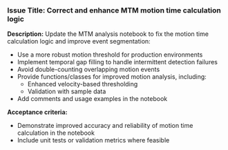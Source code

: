 ### Issue Title: Correct and enhance MTM motion time calculation logic

**Description:**
Update the MTM analysis notebook to fix the motion time calculation logic and improve event segmentation:

- Use a more robust motion threshold for production environments
- Implement temporal gap filling to handle intermittent detection failures
- Avoid double-counting overlapping motion events
- Provide functions/classes for improved motion analysis, including:
  - Enhanced velocity-based thresholding
  - Validation with sample data
- Add comments and usage examples in the notebook

**Acceptance criteria:**
- Demonstrate improved accuracy and reliability of motion time calculation in the notebook
- Include unit tests or validation metrics where feasible